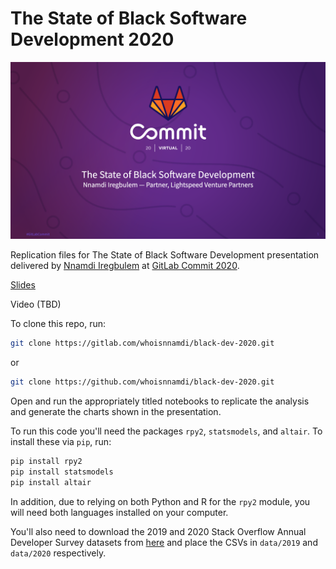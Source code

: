 # The State of Black Software Development 2020
![](images/intro.png)

Replication files for The State of Black Software Development presentation delivered by [Nnamdi Iregbulem](https://www.linkedin.com/in/nnamdiiregbulem/) at [GitLab Commit 2020](https://about.gitlab.com/events/commit/).

[Slides](https://docs.google.com/presentation/d/1U3G5-nZZoySkIashsrQbd4BAEqJGwDq-cF_xnPRZiNQ/edit?usp=sharing)

Video (TBD)

To clone this repo, run:
```bash
git clone https://gitlab.com/whoisnnamdi/black-dev-2020.git
```

or

```bash
git clone https://github.com/whoisnnamdi/black-dev-2020.git
```

Open and run the appropriately titled notebooks to replicate the analysis and generate the charts shown in the presentation.


To run this code you'll need the packages `rpy2`, `statsmodels`, and `altair`. To install these via `pip`, run:

```bash
pip install rpy2
pip install statsmodels
pip install altair
```

In addition, due to relying on both Python and R for the `rpy2` module, you will need both languages installed on your computer.

You'll also need to download the 2019 and 2020 Stack Overflow Annual Developer Survey datasets from [here](https://insights.stackoverflow.com/survey) and place the CSVs in `data/2019` and `data/2020` respectively.